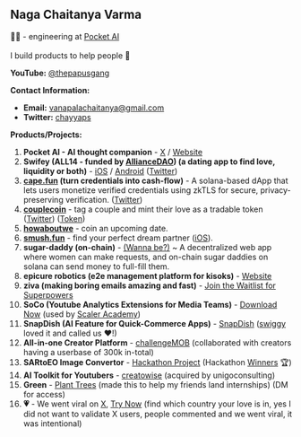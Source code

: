 ## Naga Chaitanya Varma
👨‍💻 - engineering at [Pocket AI](https://heypocket.com/) <br><br>
I build products to help people 💝 <br>

**YouTube:** [@thepapusgang](https://www.youtube.com/@thepapusgang) 

**Contact Information:**
- **Email:** vanapalachaitanya@gmail.com
- **Twitter:** [chayyaps](https://x.com/chayyaps)

**Products/Projects:**
1. **Pocket AI - AI thought companion** - [X](https://x.com/heypocketai) / [Website](https://heypocket.com/)
2. **Swifey (ALL14 - funded by [AllianceDAO](https://alliance.xyz/)) (a dating app to find love, liquidity or both)** - [iOS](https://apps.apple.com/us/app/swifey-ai/id6737560814) / [Android](https://play.google.com/store/apps/details?id=com.flutter.r42.swifey) ([Twitter](https://x.com/swifeyai))
3. **[cape.fun](https://cape.fun) (turn credentials into cash-flow)** - A solana-based dApp that lets users monetize verified credentials using zkTLS for secure, privacy-preserving verification. ([Twitter](https://x.com/capedotfun))
4. **[couplecoin](https://couplecoin.fun)** - tag a couple and mint their love as a tradable token ([Twitter](https://x.com/CoupleCoin_)) ([Token](https://believe.app/coin/DPZNiAdh2ZkfeMYvzka9AkfZeYSG4JTvEkhAJEQHHNFy))
5. **[howaboutwe](https://x.com/howaboutwe_)** - coin an upcoming date.
6. **[smush.fun](https://www.smush.fun/)** - find your perfect dream partner ([iOS](https://apps.apple.com/bn/app/smush-dream-soulmate/id6748267998)).
7. **sugar-daddy (on-chain)** - [(Wanna be?)](https://sugardaddyme.vercel.app/) ~ A decentralized web app where women can make requests, and on-chain sugar daddies on solana can send money to full-fill them.
8. **epicure robotics (e2e management platform for kisoks)** - [Website](https://epicurerobotics.com/)
9. **ziva (making boring emails amazing and fast)** - [Join the Waitlist for Superpowers](https://myziva.vercel.app/)
10. **SoCo (Youtube Analytics Extensions for Media Teams)** - [Download Now](https://github.com/Chay2203/SoCo) (used by [Scaler Academy](https://www.scaler.com/))
11. **SnapDish (AI Feature for Quick-Commerce Apps)** - [SnapDish](https://github.com/Chay2203/SnapDish) ([swiggy](https://drive.google.com/file/d/1EYUoyvA5NtkyezGziKYFTBF03c4uQSgW/view?usp=sharing) loved it and called us ❤️!)
12. **All-in-one Creator Platform** - [challengeMOB](https://www.thechallengemob.tech/) (collaborated with creators having a userbase of 300k in-total)
13. **SARtoEO Image Convertor** - [Hackathon Project](https://github.com/Chay2203/SARtoEO) (Hackathon [Winners](https://www.linkedin.com/posts/scaler-school-of-technology_our-students-won-an-mlmachine-learning-ugcPost-7189249754575392768-4bbT?utm_source=share&utm_medium=member_desktop) 🏆)
14. **AI Toolkit for Youtubers** - [creatowise](https://creatowise.com/) (acquired by unigoconsulting)
15. **Green** - [Plant Trees](https://github.com/Chay2203/green) (made this to help my friends land internships) (DM for access)
16. **💗** - We went viral on [X](https://x.com/SwifeyAI/status/1915102146149896257), [Try Now](https://swifey.vercel.app) (find which country your love is in, yes I did not want to validate X users, people commented and we went viral, it was intentional)

